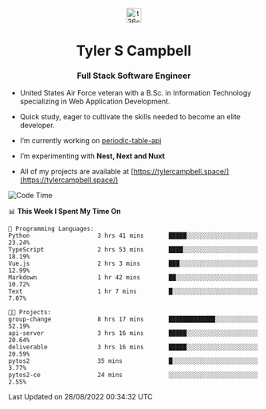<p align="center">
<a href="https://www.linkedin.com/in/t36campbell" target="blank"><img align="center" src="https://ik.imagekit.io/t36campbell/Portfolio/linkedin.png.original_m8bbGgPh6.png" alt="t36campbell" height="30" width="30" /></a>
</p>
<h1 align="center">Tyler S Campbell</h1>
<h3 align="center">Full Stack Software Engineer</h3>

* United States Air Force veteran with a B.Sc. in Information Technology specializing in Web Application Development. 

* Quick study, eager to cultivate the skills needed to become an elite developer.

* I’m currently working on [periodic-table-api](https://github.com/t36campbell/periodic-table-api)

* I’m experimenting with **Nest, Next and Nuxt**

* All of my projects are available at [https://tylercampbell.space/](https://tylercampbell.space/)

<!--START_SECTION:waka-->
![Code Time](http://img.shields.io/badge/Code%20Time-1%2C761%20hrs%208%20mins-blue)

📊 **This Week I Spent My Time On** 

```text
💬 Programming Languages: 
Python                   3 hrs 41 mins       █████░░░░░░░░░░░░░░░░░░░░   23.24% 
TypeScript               2 hrs 53 mins       ████░░░░░░░░░░░░░░░░░░░░░   18.19% 
Vue.js                   2 hrs 3 mins        ███░░░░░░░░░░░░░░░░░░░░░░   12.99% 
Markdown                 1 hr 42 mins        ██░░░░░░░░░░░░░░░░░░░░░░░   10.72% 
Text                     1 hr 7 mins         █░░░░░░░░░░░░░░░░░░░░░░░░   7.07%

🐱‍💻 Projects: 
group-change             8 hrs 17 mins       █████████████░░░░░░░░░░░░   52.19% 
api-server               3 hrs 16 mins       █████░░░░░░░░░░░░░░░░░░░░   20.64% 
deliverable              3 hrs 16 mins       █████░░░░░░░░░░░░░░░░░░░░   20.59% 
pytos2                   35 mins             █░░░░░░░░░░░░░░░░░░░░░░░░   3.77% 
pytos2-ce                24 mins             ░░░░░░░░░░░░░░░░░░░░░░░░░   2.55%

```


 Last Updated on 28/08/2022 00:34:32 UTC
<!--END_SECTION:waka-->
